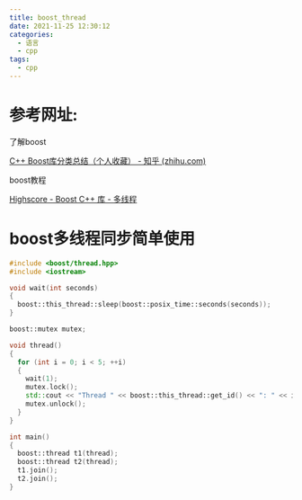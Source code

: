 ```yaml
---
title: boost_thread
date: 2021-11-25 12:30:12
categories:
  - 语言
  - cpp
tags:
  - cpp
---
```


# 参考网址:

了解boost

[C++ Boost库分类总结（个人收藏） - 知乎 (zhihu.com)](https://zhuanlan.zhihu.com/p/66486828)

boost教程

[Highscore - Boost C++ 库 - 多线程](http://zh.highscore.de/cpp/boost/multithreading.html)

# boost多线程同步简单使用

```c++
#include <boost/thread.hpp> 
#include <iostream> 

void wait(int seconds) 
{ 
  boost::this_thread::sleep(boost::posix_time::seconds(seconds)); 
} 

boost::mutex mutex; 

void thread() 
{ 
  for (int i = 0; i < 5; ++i) 
  { 
    wait(1); 
    mutex.lock(); 
    std::cout << "Thread " << boost::this_thread::get_id() << ": " << i << std::endl; 
    mutex.unlock(); 
  } 
} 

int main() 
{ 
  boost::thread t1(thread); 
  boost::thread t2(thread); 
  t1.join(); 
  t2.join(); 
} 
```

